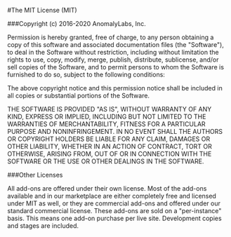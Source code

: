 #The MIT License (MIT)

###Copyright (c) 2016-2020 AnomalyLabs, Inc.

Permission is hereby granted, free of charge, to any person obtaining a copy
of this software and associated documentation files (the "Software"), to deal
in the Software without restriction, including without limitation the rights
to use, copy, modify, merge, publish, distribute, sublicense, and/or sell
copies of the Software, and to permit persons to whom the Software is
furnished to do so, subject to the following conditions:

The above copyright notice and this permission notice shall be included in
all copies or substantial portions of the Software.

THE SOFTWARE IS PROVIDED "AS IS", WITHOUT WARRANTY OF ANY KIND, EXPRESS OR
IMPLIED, INCLUDING BUT NOT LIMITED TO THE WARRANTIES OF MERCHANTABILITY,
FITNESS FOR A PARTICULAR PURPOSE AND NONINFRINGEMENT. IN NO EVENT SHALL THE
AUTHORS OR COPYRIGHT HOLDERS BE LIABLE FOR ANY CLAIM, DAMAGES OR OTHER
LIABILITY, WHETHER IN AN ACTION OF CONTRACT, TORT OR OTHERWISE, ARISING FROM,
OUT OF OR IN CONNECTION WITH THE SOFTWARE OR THE USE OR OTHER DEALINGS IN
THE SOFTWARE.

###Other Licenses

All add-ons are offered under their own license. Most of the add-ons available and
in our marketplace are either completely free and licensed under MIT as well, or
they are commercial add-ons and offered under our standard commercial license.
These add-ons are sold on a "per-instance" basis. This means one add-on purchase
per live site. Development copies and stages are included.
